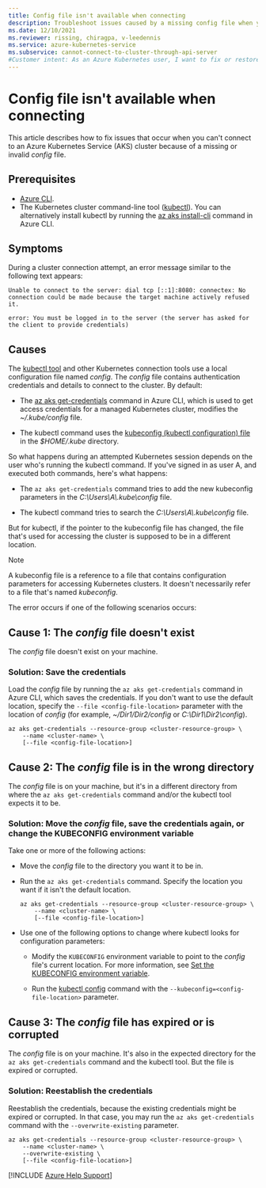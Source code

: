 ```yaml
---
title: Config file isn't available when connecting
description: Troubleshoot issues caused by a missing config file when you attempt to connect to an Azure Kubernetes Service (AKS) cluster.
ms.date: 12/10/2021
ms.reviewer: rissing, chiragpa, v-leedennis
ms.service: azure-kubernetes-service
ms.subservice: cannot-connect-to-cluster-through-api-server
#Customer intent: As an Azure Kubernetes user, I want to fix or restore my config file so that I can successfully connect to my AKS cluster.
---
```

# Config file isn't available when connecting

This article describes how to fix issues that occur when you can't connect to an Azure Kubernetes Service (AKS) cluster because of a missing or invalid *config* file.

## Prerequisites

- [Azure CLI](/cli/azure/install-azure-cli).
- The Kubernetes cluster command-line tool ([kubectl](https://kubernetes.io/docs/tasks/tools/)). You can alternatively install kubectl by running the [az aks install-cli](/cli/azure/aks#az-aks-install-cli) command in Azure CLI.

## Symptoms

During a cluster connection attempt, an error message similar to the following text appears:

```output
Unable to connect to the server: dial tcp [::1]:8080: connectex: No connection could be made because the target machine actively refused it. 

error: You must be logged in to the server (the server has asked for the client to provide credentials)
```

## Causes

The [kubectl tool](https://kubernetes.io/docs/reference/kubectl/overview/) and other Kubernetes connection tools use a local configuration file named *config*. The *config* file contains authentication credentials and details to connect to the cluster. By default:

- The [az aks get-credentials](/cli/azure/aks#az-aks-get-credentials) command in Azure CLI, which is used to get access credentials for a managed Kubernetes cluster, modifies the *~/.kube/config* file.

- The kubectl command uses the [kubeconfig (kubectl configuration) file](https://kubernetes.io/docs/concepts/configuration/organize-cluster-access-kubeconfig/) in the *$HOME/.kube* directory.

So what happens during an attempted Kubernetes session depends on the user who's running the kubectl command. If you've signed in as user A, and executed both commands, here's what happens:

- The `az aks get-credentials` command tries to add the new kubeconfig parameters in the *C:\\Users\\A\\.kube\\config* file.

- The kubectl command tries to search the *C:\\Users\\A\\.kube\\config* file.

But for kubectl, if the pointer to the kubeconfig file has changed, the file that's used for accessing the cluster is supposed to be in a different location.

> [!NOTE]
> A kubeconfig file is a reference to a file that contains configuration parameters for accessing Kubernetes clusters. It doesn't necessarily refer to a file that's named *kubeconfig*.

The error occurs if one of the following scenarios occurs:

## Cause 1: The *config* file doesn't exist

The *config* file doesn't exist on your machine.

### Solution: Save the credentials

Load the *config* file by running the `az aks get-credentials` command in Azure CLI, which saves the credentials. If you don't want to use the default location, specify the `--file <config-file-location>` parameter with the location of *config* (for example, *~/Dir1/Dir2/config* or *C:\\Dir1\\Dir2\\config*).

```azurecli
az aks get-credentials --resource-group <cluster-resource-group> \
    --name <cluster-name> \
    [--file <config-file-location>]
```

## Cause 2: The *config* file is in the wrong directory

The *config* file is on your machine, but it's in a different directory from where the `az aks get-credentials` command and/or the kubectl tool expects it to be.

### Solution: Move the *config* file, save the credentials again, or change the KUBECONFIG environment variable

Take one or more of the following actions:

- Move the *config* file to the directory you want it to be in.

- Run the `az aks get-credentials` command. Specify the location you want if it isn't the default location.

  ```azurecli
  az aks get-credentials --resource-group <cluster-resource-group> \
      --name <cluster-name> \
      [--file <config-file-location>]
  ```

- Use one of the following options to change where kubectl looks for configuration parameters:

  - Modify the `KUBECONFIG` environment variable to point to the *config* file's current location. For more information, see [Set the KUBECONFIG environment variable](https://kubernetes.io/docs/tasks/access-application-cluster/configure-access-multiple-clusters/#set-the-kubeconfig-environment-variable).

  - Run the [kubectl config](https://kubernetes.io/docs/reference/generated/kubectl/kubectl-commands#config) command with the `--kubeconfig=<config-file-location>` parameter.

## Cause 3: The *config* file has expired or is corrupted

The *config* file is on your machine. It's also in the expected directory for the `az aks get-credentials` command and the kubectl tool. But the file is expired or corrupted.

### Solution: Reestablish the credentials

Reestablish the credentials, because the existing credentials might be expired or corrupted. In that case, you may run the `az aks get-credentials` command with the `--overwrite-existing` parameter.

```azurecli
az aks get-credentials --resource-group <cluster-resource-group> \
    --name <cluster-name> \
    --overwrite-existing \
    [--file <config-file-location>]
```

[!INCLUDE [Azure Help Support](../../includes/azure-help-support.md)]
